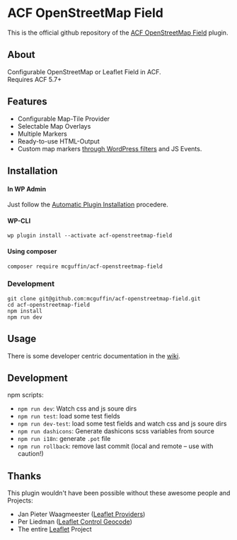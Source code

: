 ACF OpenStreetMap Field
=======================

This is the official github repository of the [ACF OpenStreetMap Field](https://wordpress.org/plugins/acf-openstreetmap-field/) plugin.

About
-----

Configurable OpenStreetMap or Leaflet Field in ACF.  
Requires ACF 5.7+

Features
--------
 - Configurable Map-Tile Provider
 - Selectable Map Overlays
 - Multiple Markers
 - Ready-to-use HTML-Output
 - Custom map markers [through WordPress filters](../../wiki/HTML-Marker-Icon) and JS Events.


Installation
------------

#### In WP Admin
Just follow the [Automatic Plugin Installation](https://wordpress.org/support/article/managing-plugins/#automatic-plugin-installation) procedere.

#### WP-CLI
```shell
wp plugin install --activate acf-openstreetmap-field
```

#### Using composer
```
composer require mcguffin/acf-openstreetmap-field
```

### Development
```shell
git clone git@github.com:mcguffin/acf-openstreetmap-field.git
cd acf-openstreetmap-field
npm install
npm run dev
```

Usage
-----
There is some developer centric documentation in the [wiki](../../wiki).

Development
-----------
npm scripts:
 - `npm run dev`: Watch css and js soure dirs
 - `npm run test`: load some test fields
 - `npm run dev-test`: load some test fields and watch css and js soure dirs
 - `npm run dashicons`: Generate dashicons scss variables from source
 - `npm run i18n`: generate `.pot` file
 - `npm run rollback`: remove last commit (local and remote  – use with caution!)

Thanks
------
This plugin wouldn't have been possible without these awesome people and Projects:

 - Jan Pieter Waagmeester ([Leaflet Providers](https://github.com/leaflet-extras/leaflet-providers))
 - Per Liedman ([Leaflet Control Geocode](https://github.com/perliedman/leaflet-control-geocoder))
 - The entire [Leaflet](https://leafletjs.com/) Project
